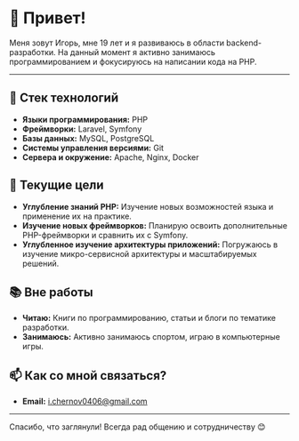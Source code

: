 # 👋 Привет!

Меня зовут Игорь, мне 19 лет и я развиваюсь в области backend-разработки. На данный момент я активно занимаюсь программированием и фокусируюсь на написании кода на PHP.

---

## 🔧 Стек технологий
- **Языки программирования:** PHP
- **Фреймворки:** Laravel, Symfony
- **Базы данных:** MySQL, PostgreSQL
- **Системы управления версиями:** Git
- **Сервера и окружение:** Apache, Nginx, Docker

## 🎯 Текущие цели
- **Углубление знаний PHP:** Изучение новых возможностей языка и применение их на практике.
- **Изучение новых фреймворков:** Планирую освоить дополнительные PHP-фреймворки и сравнить их с Symfony.
- **Углубленное изучение архитектуры приложений:** Погружаюсь в изучение микро-сервисной архитектуры и масштабируемых решений.

## 📚 Вне работы
- **Читаю:** Книги по программированию, статьи и блоги по тематике разработки.
- **Занимаюсь:** Активно занимаюсь спортом, играю в компьютерные игры.

## 📫 Как со мной связаться?
- **Email:** i.chernov0406@gmail.com
---

Спасибо, что заглянули! Всегда рад общению и сотрудничеству 😊
